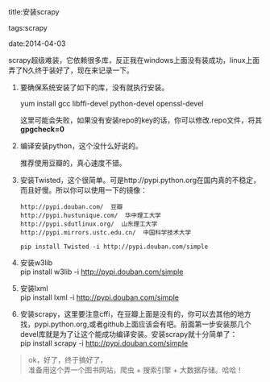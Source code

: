 title:安装scrapy

tags:scrapy

date:2014-04-03

scrapy超级难装，它依赖很多库，反正我在windows上面没有装成功，linux上面弄了N久终于装好了，现在来记录一下。

1. 要确保系统安装了如下的库，没有就执行安装。
   
     yum install gcc libffi-devel python-devel openssl-devel

     这里可能会失败，如果没有安装repo的key的话，你可以修改.repo文件，将其      **gpgcheck=0**

2. 编译安装python，这个没什么好说的。

    推荐使用豆瓣的，真心速度不错。

3. 安装Twisted，这个很简单。可是http://pypi.python.org在国内真的不稳定，而且好慢。所以你可以使用一下的镜像：

   

       http://pypi.douban.com/  豆瓣  
       http://pypi.hustunique.com/  华中理工大学  
       http://pypi.sdutlinux.org/  山东理工大学  
       http://pypi.mirrors.ustc.edu.cn/  中国科学技术大学  
    
       pip install Twisted -i http://pypi.douban.com/simple  

4. 安装w3lib  
pip install w3lib -i http://pypi.douban.com/simple  

5. 安装lxml  
pip install lxml -i http://pypi.douban.com/simple  

6. 安装scrapy，这里要注意cffi，在豆瓣上面是没有的，你可以去其他的地方找，pypi.python.org,或者github上面应该会有吧。前面第一步安装那几个devel库就是为了让这个能成功编译安装。安装scrapy就十分简单了：  
pip install scrapy -i http://pypi.douban.com/simple

> ok，好了，终于搞好了，   
> 准备用这个弄一个图书网站，爬虫 + 搜索引擎 + 大数据存储。哈哈！  




